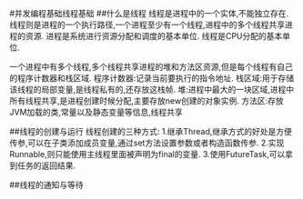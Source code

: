 #并发编程基础线程基础
##什么是线程
线程是进程中的一个实体,不能独立存在.
线程则是进程的一个执行路径,一个进程至少有一个线程,进程中的多个线程共享进程的资源.
进程是系统进行资源分配和调度的基本单位.
线程是CPU分配的基本单位.

一个进程中有多个线程,多个线程共享进程的堆和方法区资源,但是每个线程有自己的程序计数器和栈区域.
程序计数器:记录当前要执行的指令地址.
栈区域:用于存储该线程的局部变量,是线程私有的,还存放这栈帧.
堆:进程中最大的一块区域,进程中所有线程共享,是进程创建时候分配,主要存放new创建的对象实例.
方法区:存放JVM加载的类,常量以及静态变量等信息,线程共享

##线程的创建与运行
线程创建的三种方式:
1.继承Thread,继承方式的好处是方便传参,可以在子类添加成员变量,通过set方法设置参数或者构造函数传参.
2.实现Runnable,则只能使用主线程里面被声明为final的变量.
3.使用FutureTask,可以拿到任务的返回结果.

##线程的通知与等待



